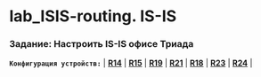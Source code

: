 # lab_ISIS-routing. IS-IS

###  Задание: Настроить IS-IS офисе Триада

**`Конфигурация устройств:`**   | **[R14](config/R14)** | **[R15](config/R15)** | **[R19](config/R19)** | **[R21](config/R21)** | **[R18](config/R18)** | **[R23](config/R23)** | **[R24](config/R24)** |

![]()





